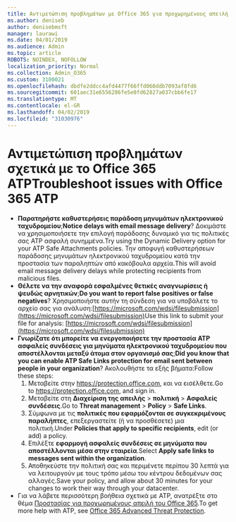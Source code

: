 ```yaml
---
title: Αντιμετώπιση προβλημάτων με Office 365 για προχωρημένους απειλή προστασίας (ATP)
ms.author: deniseb
author: denisebmsft
manager: laurawi
ms.date: 04/01/2019
ms.audience: Admin
ms.topic: article
ROBOTS: NOINDEX, NOFOLLOW
localization_priority: Normal
ms.collection: Admin_O365
ms.custom: 3100021
ms.openlocfilehash: dbdfe2ddcc4afd4477f66ffd060ddb7093af8fd6
ms.sourcegitcommit: 601aec31e6556286fe5e0fd62827a037cbb6fe17
ms.translationtype: MT
ms.contentlocale: el-GR
ms.lasthandoff: 04/02/2019
ms.locfileid: "31030976"
---
```

# <a name="troubleshoot-issues-with-office-365-atp"></a><span data-ttu-id="a7fa2-102">Αντιμετώπιση προβλημάτων σχετικά με το Office 365 ATP</span><span class="sxs-lookup"><span data-stu-id="a7fa2-102">Troubleshoot issues with Office 365 ATP</span></span>

- <span data-ttu-id="a7fa2-103">**Παρατηρήστε καθυστερήσεις παράδοση μηνυμάτων ηλεκτρονικού ταχυδρομείου**;</span><span class="sxs-lookup"><span data-stu-id="a7fa2-103">**Notice delays with email message delivery**?</span></span> <span data-ttu-id="a7fa2-104">Δοκιμάστε να χρησιμοποιήσετε την επιλογή παράδοσης δυναμικό για τις πολιτικές σας ATP ασφαλή συνημμένα.</span><span class="sxs-lookup"><span data-stu-id="a7fa2-104">Try using the Dynamic Delivery option for your ATP Safe Attachments policies.</span></span> <span data-ttu-id="a7fa2-105">Την αποφυγή καθυστερήσεων παράδοσης μηνυμάτων ηλεκτρονικού ταχυδρομείου κατά την προστασία των παραληπτών από κακόβουλα αρχεία.</span><span class="sxs-lookup"><span data-stu-id="a7fa2-105">This will avoid email message delivery delays while protecting recipients from malicious files.</span></span>
- <span data-ttu-id="a7fa2-106">**Θέλετε να την αναφορά εσφαλμένες θετικές αναγνωρίσεις ή ψευδώς αρνητικών**;</span><span class="sxs-lookup"><span data-stu-id="a7fa2-106">**Do you want to report false positives or false negatives**?</span></span> <span data-ttu-id="a7fa2-107">Χρησιμοποιήστε αυτήν τη σύνδεση για να υποβάλετε το αρχείο σας για ανάλυση:[https://microsoft.com/wdsi/filesubmission](https://microsoft.com/wdsi/filesubmission)</span><span class="sxs-lookup"><span data-stu-id="a7fa2-107">Use this link to submit your file for analysis: [https://microsoft.com/wdsi/filesubmission](https://microsoft.com/wdsi/filesubmission)</span></span>
- <span data-ttu-id="a7fa2-108">**Γνωρίζατε ότι μπορείτε να ενεργοποιήσετε την προστασία ATP ασφαλείς συνδέσεις για μηνύματα ηλεκτρονικού ταχυδρομείου που αποστέλλονται μεταξύ άτομα στον οργανισμό σας**;</span><span class="sxs-lookup"><span data-stu-id="a7fa2-108">**Did you know that you can enable ATP Safe Links protection for email sent between people in your organization**?</span></span> <span data-ttu-id="a7fa2-109">Ακολουθήστε τα εξής βήματα:</span><span class="sxs-lookup"><span data-stu-id="a7fa2-109">Follow these steps:</span></span>
    1. <span data-ttu-id="a7fa2-110">Μεταβείτε στην https://protection.office.com, και να εισέλθετε.</span><span class="sxs-lookup"><span data-stu-id="a7fa2-110">Go to https://protection.office.com, and sign in.</span></span>
    2. <span data-ttu-id="a7fa2-111">Μεταβείτε στη **Διαχείριση της απειλής** > **πολιτική** > **Ασφαλείς συνδέσεις**.</span><span class="sxs-lookup"><span data-stu-id="a7fa2-111">Go to **Threat management** > **Policy** > **Safe Links**.</span></span>
    3. <span data-ttu-id="a7fa2-112">Σύμφωνα με τις **πολιτικές που εφαρμόζονται σε συγκεκριμένους παραλήπτες**, επεξεργαστείτε (ή να προσθέσετε) μια πολιτική.</span><span class="sxs-lookup"><span data-stu-id="a7fa2-112">Under **Policies that apply to specific recipients**, edit (or add) a policy.</span></span>
    4. <span data-ttu-id="a7fa2-113">Επιλέξτε **εφαρμογή ασφαλείς συνδέσεις σε μηνύματα που αποστέλλονται μέσα στην εταιρεία**.</span><span class="sxs-lookup"><span data-stu-id="a7fa2-113">Select **Apply safe links to messages sent within the organization**.</span></span>
    5. <span data-ttu-id="a7fa2-114">Αποθηκεύστε την πολιτική σας και περιμένετε περίπου 30 λεπτά για να λειτουργούν με τους τρόπο μέσω του κέντρου δεδομένων σας αλλαγές.</span><span class="sxs-lookup"><span data-stu-id="a7fa2-114">Save your policy, and allow about 30 minutes for your changes to work their way through your datacenter.</span></span>
- <span data-ttu-id="a7fa2-115">Για να λάβετε περισσότερη βοήθεια σχετικά με ATP, ανατρέξτε στο θέμα [Προστασίας για προχωρημένους απειλή του Office 365](https://docs.microsoft.com/office365/securitycompliance/office-365-atp).</span><span class="sxs-lookup"><span data-stu-id="a7fa2-115">To get more help with ATP, see [Office 365 Advanced Threat Protection](https://docs.microsoft.com/office365/securitycompliance/office-365-atp).</span></span>